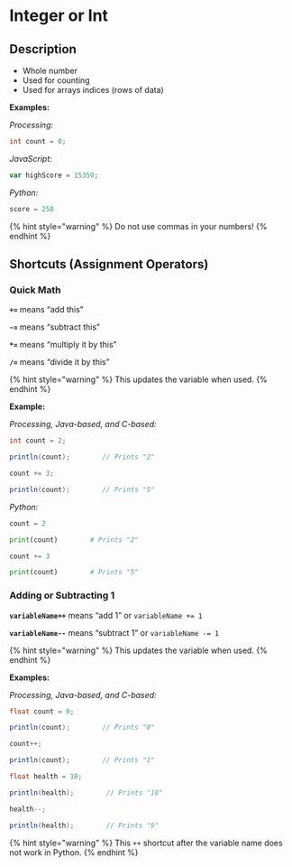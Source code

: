 # Integer or Int

## Description

* Whole number
* Used for counting
* Used for arrays indices \(rows of data\)

**Examples:**

_Processing:_

```java
int count = 0;
```

_JavaScript:_

```javascript
var highScore = 15350;
```

_Python:_

```python
score = 250
```

{% hint style="warning" %}
Do not use commas in your numbers!
{% endhint %}

## Shortcuts \(Assignment Operators\)

### Quick Math

**`+=`** means “add this”

**`-=`** means “subtract this”

**`*=`** means “multiply it by this”

**`/=`** means “divide it by this”

{% hint style="warning" %}
This updates the variable when used.
{% endhint %}

**Example:**

_Processing, Java-based, and C-based:_

```java
int count = 2;

println(count);        // Prints "2"

count += 3;

println(count);        // Prints "5"
```

_Python:_

```python
count = 2

print(count)        # Prints "2"

count += 3

print(count)        # Prints "5"
```

### Adding or Subtracting 1

**`variableName++`** means “add 1” or `variableName += 1`

**`variableName--`** means “subtract 1” or `variableName -= 1`

{% hint style="warning" %}
This updates the variable when used.
{% endhint %}

**Examples:**

_Processing, Java-based, and C-based:_

```java
float count = 0;

println(count);        // Prints "0"

count++;

println(count);        // Prints "1"
```

```java
float health = 10;

println(health);        // Prints "10"

health--;

println(health);        // Prints "9"
```

{% hint style="warning" %}
This `++` shortcut after the variable name does not work in Python.
{% endhint %}

